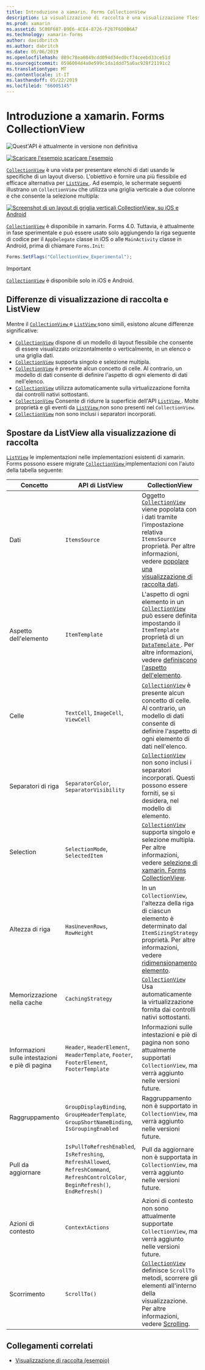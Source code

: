 ```yaml
---
title: Introduzione a xamarin. Forms CollectionView
description: La visualizzazione di raccolta è una visualizzazione flessibile ed efficiente per presentare elenchi di dati usando le specifiche di un layout diverso.
ms.prod: xamarin
ms.assetid: 5C08F687-B9E6-4CE4-8726-F287F6D0B6A7
ms.technology: xamarin-forms
author: davidbritch
ms.author: dabritch
ms.date: 05/06/2019
ms.openlocfilehash: 889c78ea6849cdd094d34ed0cf74ceebd33ce51d
ms.sourcegitcommit: 0596004d4a0e599c1da1ddd75a6ac928f21191c2
ms.translationtype: MT
ms.contentlocale: it-IT
ms.lasthandoff: 05/22/2019
ms.locfileid: "66005145"
---
```

# <a name="xamarinforms-collectionview-introduction"></a>Introduzione a xamarin. Forms CollectionView

![](~/media/shared/preview.png "Quest'API è attualmente in versione non definitiva")

[![Scaricare l'esempio](~/media/shared/download.png) scaricare l'esempio](https://github.com/xamarin/xamarin-forms-samples/tree/master/UserInterface/CollectionViewDemos/)

[`CollectionView`](xref:Xamarin.Forms.CollectionView) è una vista per presentare elenchi di dati usando le specifiche di un layout diverso. L'obiettivo è fornire una più flessibile ed efficace alternativa per [ `ListView` ](xref:Xamarin.Forms.ListView). Ad esempio, le schermate seguenti illustrano un `CollectionView` che utilizza una griglia verticale a due colonne e che consente la selezione multipla:

[![Screenshot di un layout di griglia verticali CollectionView, su iOS e Android](introduction-images/verticalgrid-multipleselection.png "layout di griglia verticali CollectionView con selezione multipla")](introduction-images/verticalgrid-multipleselection-large.png#lightbox "layout di griglia verticali CollectionView con selezione multipla")

[`CollectionView`](xref:Xamarin.Forms.CollectionView) è disponibile in xamarin. Forms 4.0. Tuttavia, è attualmente in fase sperimentale e può essere usato solo aggiungendo la riga seguente di codice per il `AppDelegate` classe in iOS o alle `MainActivity` classe in Android, prima di chiamare `Forms.Init`:

```csharp
Forms.SetFlags("CollectionView_Experimental");
```

> [!IMPORTANT]
> [`CollectionView`](xref:Xamarin.Forms.CollectionView) è disponibile solo in iOS e Android.

## <a name="collectionview-and-listview-differences"></a>Differenze di visualizzazione di raccolta e ListView

Mentre il [ `CollectionView` ](xref:Xamarin.Forms.CollectionView) e [ `ListView` ](xref:Xamarin.Forms.ListView) sono simili, esistono alcune differenze significative:

- [`CollectionView`](xref:Xamarin.Forms.CollectionView) dispone di un modello di layout flessibile che consente di essere visualizzato orizzontalmente o verticalmente, in un elenco o una griglia dati.
- [`CollectionView`](xref:Xamarin.Forms.CollectionView) supporta singolo e selezione multipla.
- [`CollectionView`](xref:Xamarin.Forms.CollectionView) è presente alcun concetto di celle. Al contrario, un modello di dati consente di definire l'aspetto di ogni elemento di dati nell'elenco.
- [`CollectionView`](xref:Xamarin.Forms.CollectionView) utilizza automaticamente sulla virtualizzazione fornita dai controlli nativi sottostanti.
- [`CollectionView`](xref:Xamarin.Forms.CollectionView) Consente di ridurre la superficie dell'API [ `ListView` ](xref:Xamarin.Forms.ListView). Molte proprietà e gli eventi da [ `ListView` ](xref:Xamarin.Forms.ListView) non sono presenti nel `CollectionView`.
- [`CollectionView`](xref:Xamarin.Forms.CollectionView) non sono inclusi i separatori incorporati.

## <a name="move-from-listview-to-collectionview"></a>Spostare da ListView alla visualizzazione di raccolta

[`ListView`](xref:Xamarin.Forms.ListView) le implementazioni nelle implementazioni esistenti di xamarin. Forms possono essere migrate [ `CollectionView` ](xref:Xamarin.Forms.CollectionView) implementazioni con l'aiuto della tabella seguente:

| Concetto | API di ListView | CollectionView |
|---|---|---|
| Dati | `ItemsSource` | Oggetto [ `CollectionView` ](xref:Xamarin.Forms.CollectionView) viene popolata con i dati tramite l'impostazione relativa `ItemsSource` proprietà. Per altre informazioni, vedere [popolare una visualizzazione di raccolta dati](populate-data.md#populate-a-collectionview-with-data). |
| Aspetto dell'elemento | `ItemTemplate` | L'aspetto di ogni elemento in un [ `CollectionView` ](xref:Xamarin.Forms.CollectionView) può essere definita impostando il `ItemTemplate` proprietà di un [ `DataTemplate` ](xref:Xamarin.Forms.DataTemplate). Per altre informazioni, vedere [definiscono l'aspetto dell'elemento](populate-data.md#define-item-appearance). |
| Celle | `TextCell`, `ImageCell`, `ViewCell` | [`CollectionView`](xref:Xamarin.Forms.CollectionView) è presente alcun concetto di celle. Al contrario, un modello di dati consente di definire l'aspetto di ogni elemento di dati nell'elenco. |
| Separatori di riga | `SeparatorColor`, `SeparatorVisibility` | [`CollectionView`](xref:Xamarin.Forms.CollectionView) non sono inclusi i separatori incorporati. Questi possono essere forniti, se si desidera, nel modello di elemento. |
| Selection | `SelectionMode`, `SelectedItem` | [`CollectionView`](xref:Xamarin.Forms.CollectionView) supporta singolo e selezione multipla. Per altre informazioni, vedere [selezione di xamarin. Forms CollectionView](selection.md). |
| Altezza di riga | `HasUnevenRows`, `RowHeight` | In un `CollectionView`, l'altezza della riga di ciascun elemento è determinato dal `ItemSizingStrategy` proprietà. Per altre informazioni, vedere [ridimensionamento elemento](layout.md#item-sizing).|
| Memorizzazione nella cache | `CachingStrategy` | [`CollectionView`](xref:Xamarin.Forms.CollectionView) Usa automaticamente la virtualizzazione fornita dai controlli nativi sottostanti. |
| Informazioni sulle intestazioni e piè di pagina | `Header`, `HeaderElement`, `HeaderTemplate`, `Footer`, `FooterElement`, `FooterTemplate` | Informazioni sulle intestazioni e piè di pagina non sono attualmente supportati `CollectionView`, ma verrà aggiunto nelle versioni future.|
| Raggruppamento | `GroupDisplayBinding`, `GroupHeaderTemplate`, `GroupShortNameBinding`, `IsGroupingEnabled` | Raggruppamento non è supportato in `CollectionView`, ma verrà aggiunto nelle versioni future. |
| Pull da aggiornare | `IsPullToRefreshEnabled`, `IsRefreshing`, `RefreshAllowed`, `RefreshCommand`, `RefreshControlColor`, `BeginRefresh()`, `EndRefresh()` | Pull da aggiornare non è supportata in `CollectionView`, ma verrà aggiunto nelle versioni future. |
| Azioni di contesto | `ContextActions` | Azioni di contesto non sono attualmente supportate `CollectionView`, ma verrà aggiunto nelle versioni future. |
| Scorrimento | `ScrollTo()` | [`CollectionView`](xref:Xamarin.Forms.CollectionView) definisce `ScrollTo` metodi, scorrere gli elementi all'interno della visualizzazione. Per altre informazioni, vedere [Scrolling](scrolling.md). |

## <a name="related-links"></a>Collegamenti correlati

- [Visualizzazione di raccolta (esempio)](https://github.com/xamarin/xamarin-forms-samples/tree/master/UserInterface/CollectionViewDemos/)
